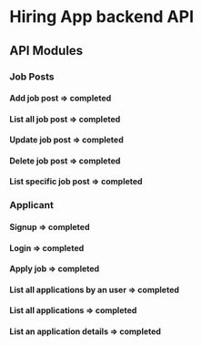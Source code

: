 # Hiring App backend API

## API Modules
### Job Posts
#### Add job post => completed
#### List all job post => completed
#### Update job post => completed
#### Delete job post => completed
#### List specific job post => completed

### Applicant
#### Signup => completed
#### Login => completed
#### Apply job => completed
#### List all applications by an user => completed
#### List all applications => completed
#### List an application details => completed